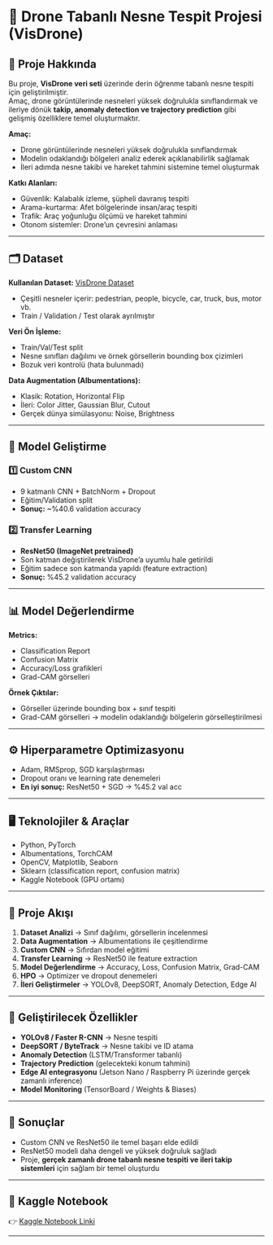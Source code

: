 # 🚁 Drone Tabanlı Nesne Tespit Projesi (VisDrone)

## 📌 Proje Hakkında

Bu proje, **VisDrone veri seti** üzerinde derin öğrenme tabanlı nesne tespiti için geliştirilmiştir.  
Amaç, drone görüntülerinde nesneleri yüksek doğrulukla sınıflandırmak ve ileriye dönük **takip, anomaly detection ve trajectory prediction** gibi gelişmiş özelliklere temel oluşturmaktır.  

**Amaç:**
- Drone görüntülerinde nesneleri yüksek doğrulukla sınıflandırmak  
- Modelin odaklandığı bölgeleri analiz ederek açıklanabilirlik sağlamak  
- İleri adımda nesne takibi ve hareket tahmini sistemine temel oluşturmak  

**Katkı Alanları:**
- Güvenlik: Kalabalık izleme, şüpheli davranış tespiti  
- Arama-kurtarma: Afet bölgelerinde insan/araç tespiti  
- Trafik: Araç yoğunluğu ölçümü ve hareket tahmini  
- Otonom sistemler: Drone’un çevresini anlaması  

---

## 🗂 Dataset

**Kullanılan Dataset:** [VisDrone Dataset](https://www.kaggle.com/datasets/kushagrapandya/visdrone-dataset)

- Çeşitli nesneler içerir: pedestrian, people, bicycle, car, truck, bus, motor vb.  
- Train / Validation / Test olarak ayrılmıştır  

**Veri Ön İşleme:**
- Train/Val/Test split  
- Nesne sınıfları dağılımı ve örnek görsellerin bounding box çizimleri  
- Bozuk veri kontrolü (hata bulunmadı)  

**Data Augmentation (Albumentations):**
- Klasik: Rotation, Horizontal Flip  
- İleri: Color Jitter, Gaussian Blur, Cutout  
- Gerçek dünya simülasyonu: Noise, Brightness  

---

## 🧠 Model Geliştirme

### 1️⃣ Custom CNN  
- 9 katmanlı CNN + BatchNorm + Dropout  
- Eğitim/Validation split  
- **Sonuç:** ~%40.6 validation accuracy  

### 2️⃣ Transfer Learning  
- **ResNet50 (ImageNet pretrained)**  
- Son katman değiştirilerek VisDrone’a uyumlu hale getirildi  
- Eğitim sadece son katmanda yapıldı (feature extraction)  
- **Sonuç:** %45.2 validation accuracy  

---

## 📊 Model Değerlendirme

**Metrics:**
- Classification Report  
- Confusion Matrix  
- Accuracy/Loss grafikleri  
- Grad-CAM görselleri  

**Örnek Çıktılar:**
- Görseller üzerinde bounding box + sınıf tespiti  
- Grad-CAM görselleri → modelin odaklandığı bölgelerin görselleştirilmesi  

---

## ⚙️ Hiperparametre Optimizasyonu

- Adam, RMSprop, SGD karşılaştırması  
- Dropout oranı ve learning rate denemeleri  
- **En iyi sonuç:** ResNet50 + SGD → %45.2 val acc  

---

## 🖥 Teknolojiler & Araçlar

- Python, PyTorch  
- Albumentations, TorchCAM  
- OpenCV, Matplotlib, Seaborn  
- Sklearn (classification report, confusion matrix)  
- Kaggle Notebook (GPU ortamı)  

---

## 📁 Proje Akışı

1. **Dataset Analizi** → Sınıf dağılımı, görsellerin incelenmesi  
2. **Data Augmentation** → Albumentations ile çeşitlendirme  
3. **Custom CNN** → Sıfırdan model eğitimi  
4. **Transfer Learning** → ResNet50 ile feature extraction  
5. **Model Değerlendirme** → Accuracy, Loss, Confusion Matrix, Grad-CAM  
6. **HPO** → Optimizer ve dropout denemeleri  
7. **İleri Geliştirmeler** → YOLOv8, DeepSORT, Anomaly Detection, Edge AI  

---

## 🚀 Geliştirilecek Özellikler

- **YOLOv8 / Faster R-CNN** → Nesne tespiti  
- **DeepSORT / ByteTrack** → Nesne takibi ve ID atama  
- **Anomaly Detection** (LSTM/Transformer tabanlı)  
- **Trajectory Prediction** (gelecekteki konum tahmini)  
- **Edge AI entegrasyonu** (Jetson Nano / Raspberry Pi üzerinde gerçek zamanlı inference)  
- **Model Monitoring** (TensorBoard / Weights & Biases)  

---

## 📎 Sonuçlar

- Custom CNN ve ResNet50 ile temel başarı elde edildi  
- ResNet50 modeli daha dengeli ve yüksek doğruluk sağladı  
- Proje, **gerçek zamanlı drone tabanlı nesne tespiti ve ileri takip sistemleri** için sağlam bir temel oluşturdu  

---

## 🔗 Kaggle Notebook

👉 [Kaggle Notebook Linki](https://www.kaggle.com/code/damlaalper/deeplearningbootcamp)  

---
